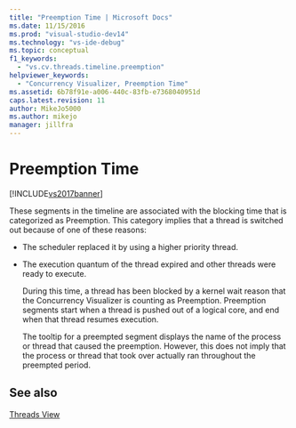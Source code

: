 ```yaml
---
title: "Preemption Time | Microsoft Docs"
ms.date: 11/15/2016
ms.prod: "visual-studio-dev14"
ms.technology: "vs-ide-debug"
ms.topic: conceptual
f1_keywords: 
  - "vs.cv.threads.timeline.preemption"
helpviewer_keywords: 
  - "Concurrency Visualizer, Preemption Time"
ms.assetid: 6b78f91e-a006-440c-83fb-e7368040951d
caps.latest.revision: 11
author: MikeJo5000
ms.author: mikejo
manager: jillfra
---
```

# Preemption Time
[!INCLUDE[vs2017banner](../includes/vs2017banner.md)]

These segments in the timeline are associated with the blocking time that is categorized as Preemption. This category implies that a thread is switched out because of one of these reasons:  
  
- The scheduler replaced it by using a higher priority thread.  
  
- The execution quantum of the thread expired and other threads were ready to execute.  
  
  During this time, a thread has been blocked by a kernel wait reason that the Concurrency Visualizer is counting as Preemption. Preemption segments start when a thread is pushed out of a logical core, and end when that thread resumes execution.  
  
  The tooltip for a preempted segment displays the name of the process or thread that caused the preemption. However, this does not imply that the process or thread that took over actually ran throughout the preempted period.  
  
## See also  
 [Threads View](../profiling/threads-view-parallel-performance.md)
